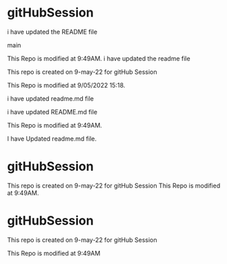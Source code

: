 # gitHubSession

i have updated the README file

main

This Repo is modified at 9:49AM.
i have updated the readme file

This repo is created on 9-may-22 for gitHub Session

This Repo is modified at 9/05/2022 15:18.


i have updated readme.md file

i have updated README.md file

This Repo is modified at 9:49AM.


I have Updated readme.md file.

# gitHubSession
This repo is created on 9-may-22 for gitHub Session
This Repo is modified at 9:49AM.

# gitHubSession
This repo is created on 9-may-22 for gitHub Session

This Repo is modified at 9:49AM
